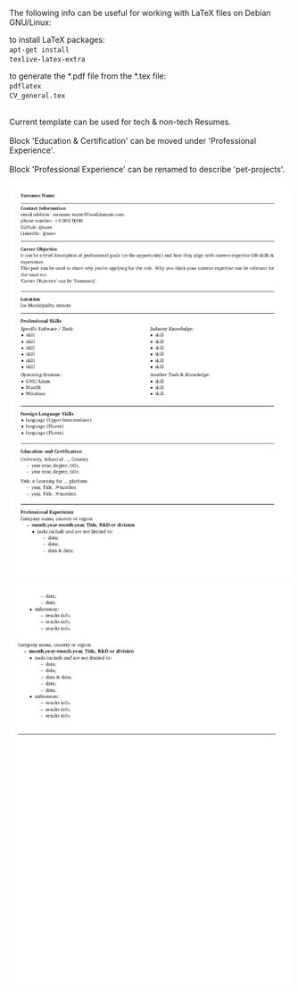 The following info can be useful for working with LaTeX files on Debian GNU/Linux:

to install LaTeX packages:
<br>
<code>apt-get install texlive-latex-extra</code>
<br>

to generate the *.pdf file from the *.tex file:
<br>
<code>pdflatex CV_general.tex</code>
<br>

<br>Current template can be used for tech \& non-tech Resumes. <br>
<br>Block 'Education \& Certification' can be moved under 'Professional Experience'. <br>
<br>Block 'Professional Experience' can be renamed to describe 'pet-projects'. <br>

![example](CV_general_00.png)
![example](CV_general_01.png)
